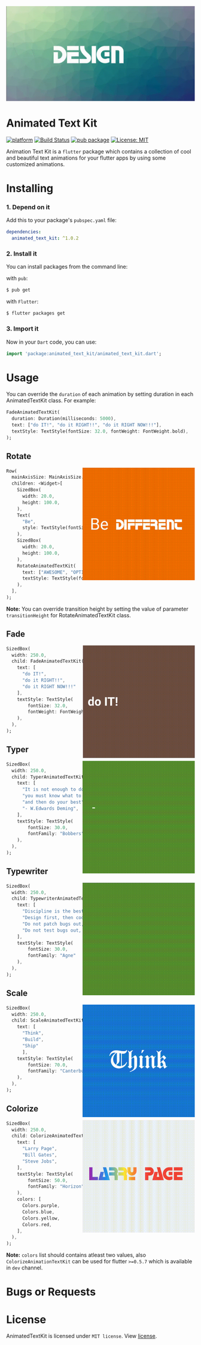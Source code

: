 <div align="center"><img src="https://github.com/aagarwal1012/Animated-Text-Kit/blob/master/display/cover.gif?raw=true"/></div>

# Animated Text Kit
[![platform](https://img.shields.io/badge/Platform-Flutter-blue.svg)](https://flutter.io)
[![Build Status](https://travis-ci.com/aagarwal1012/Animated-Text-Kit.svg?token=pXLTRcXnVLpccbxqiWBi&branch=master)](https://travis-ci.com/aagarwal1012/Animated-Text-Kit)
[![pub package](https://img.shields.io/pub/v/animated_text_kit.svg)](https://pub.dartlang.org/packages/animated_text_kit)
[![License: MIT](https://img.shields.io/badge/License-MIT-orange.svg)](https://opensource.org/licenses/MIT)

Animation Text Kit is a `flutter` package which contains a collection of cool and beautiful text animations for your flutter apps by using some customized animations.

# Installing

### 1. Depend on it
Add this to your package's `pubspec.yaml` file:

```yaml
dependencies:
  animated_text_kit: ^1.0.2
```

### 2. Install it

You can install packages from the command line:

with `pub`:

```css
$ pub get
```

with `Flutter`:

```css
$ flutter packages get
```

### 3. Import it

Now in your `Dart` code, you can use: 

```dart
import 'package:animated_text_kit/animated_text_kit.dart';
```


# Usage

You can override the `duration` of each animation by setting duration in each AnimatedTextKit class. For example:
```dart
FadeAnimatedTextKit(
  duration: Duration(milliseconds: 5000),
  text: ["do IT!", "do it RIGHT!!", "do it RIGHT NOW!!!"],
  textStyle: TextStyle(fontSize: 32.0, fontWeight: FontWeight.bold),
);
```

## Rotate

<img src="https://github.com/aagarwal1012/Animated-Text-Kit/blob/master/display/rotate.gif?raw=true" align = "right" height = "300px">

```dart
Row(
  mainAxisSize: MainAxisSize.min,
  children: <Widget>[
    SizedBox(
      width: 20.0,
      height: 100.0,
    ),
    Text(
      "Be",
      style: TextStyle(fontSize: 43.0),
    ),
    SizedBox(
      width: 20.0,
      height: 100.0,
    ),
    RotateAnimatedTextKit(
      text: ["AWESOME", "OPTIMISTIC", "DIFFERENT"],
      textStyle: TextStyle(fontSize: 40.0, fontFamily: "Horizon"),
    ),
  ],
);
```
**Note:** You can override transition height by setting the value of parameter `transitionHeight` for RotateAnimatedTextKit class.

## Fade

<img src="https://github.com/aagarwal1012/Animated-Text-Kit/blob/master/display/fade.gif?raw=true" align = "right" height = "300px">

```dart
SizedBox(
  width: 250.0,
  child: FadeAnimatedTextKit(
    text: [
      "do IT!",
      "do it RIGHT!!",
      "do it RIGHT NOW!!!"
    ],
    textStyle: TextStyle(
        fontSize: 32.0, 
        fontWeight: FontWeight.bold
    ),
  ),
);
```

## Typer

<img src="https://github.com/aagarwal1012/Animated-Text-Kit/blob/master/display/typer.gif?raw=true" align = "right" height = "300px">

```dart
SizedBox(
  width: 250.0,
  child: TyperAnimatedTextKit(
    text: [
      "It is not enough to do your best,",
      "you must know what to do,",
      "and then do your best",
      "- W.Edwards Deming",
    ],
    textStyle: TextStyle(
        fontSize: 30.0,
        fontFamily: "Bobbers"
    ),
  ),
);
```
## Typewriter

<img src="https://github.com/aagarwal1012/Animated-Text-Kit/blob/master/display/typewriter.gif?raw=true" align = "right" height = "300px">

```dart
SizedBox(
  width: 250.0,
  child: TypewriterAnimatedTextKit(
    text: [
      "Discipline is the best tool",
      "Design first, then code",
      "Do not patch bugs out, rewrite them",
      "Do not test bugs out, design them out",
    ],
    textStyle: TextStyle(
        fontSize: 30.0,
        fontFamily: "Agne"
    ),
  ),
);
```

## Scale

<img src="https://github.com/aagarwal1012/Animated-Text-Kit/blob/master/display/scale.gif?raw=true" align = "right" height = "300px">

```dart
SizedBox(
  width: 250.0,
  child: ScaleAnimatedTextKit(
    text: [
      "Think",
      "Build",
      "Ship"
      ],
    textStyle: TextStyle(
        fontSize: 70.0,
        fontFamily: "Canterbury"
    ),
  ),
);
```

## Colorize

<img src="https://github.com/aagarwal1012/Animated-Text-Kit/blob/master/display/colorize.gif?raw=true" align = "right" height = "300px">

```dart
SizedBox(
  width: 250.0,
  child: ColorizeAnimatedTextKit(
    text: [
      "Larry Page",
      "Bill Gates",
      "Steve Jobs",
    ],
    textStyle: TextStyle(
        fontSize: 50.0, 
        fontFamily: "Horizon"
    ),
    colors: [
      Colors.purple,
      Colors.blue,
      Colors.yellow,
      Colors.red,
    ],
  ),
);
```
**Note:** `colors` list should contains atleast two values, also `ColorizeAnimationTextKit` can be used for flutter `>=0.5.7` which is available in `dev` channel. 

# Bugs or Requests



# License
AnimatedTextKit is licensed under `MIT license`. View [license](https://github.com/aagarwal1012/Animated-Text-Kit/blob/master/LICENSE).
